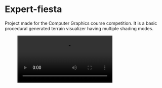 # Expert-fiesta
Project made for the Computer Graphics course competition. It is a basic procedural generated terrain visualizer having multiple shading modes. 

<figure class="video_container">
 <video controls="true" allowfullscreen="true">
 <source src="/src/videos/Rainbow Changing - Made with Clipchamp.mp4" type="video/mp4">
 </video>
</figure>
